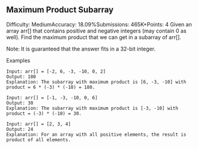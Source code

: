 ## Maximum Product Subarray
Difficulty: MediumAccuracy: 18.09%Submissions: 465K+Points: 4
Given an array arr[] that contains positive and negative integers (may contain 0 as well). Find the maximum product that we can get in a subarray of arr[].

Note: It is guaranteed that the answer fits in a 32-bit integer.

Examples

```
Input: arr[] = [-2, 6, -3, -10, 0, 2]
Output: 180
Explanation: The subarray with maximum product is [6, -3, -10] with product = 6 * (-3) * (-10) = 180.
```

```
Input: arr[] = [-1, -3, -10, 0, 6]
Output: 30
Explanation: The subarray with maximum product is [-3, -10] with product = (-3) * (-10) = 30.
```

```
Input: arr[] = [2, 3, 4] 
Output: 24 
Explanation: For an array with all positive elements, the result is product of all elements.
```
